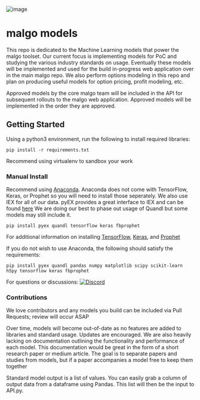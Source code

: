 ![image](https://user-images.githubusercontent.com/17502298/51855300-e6bfab00-22fa-11e9-9386-5b4be49bddea.png)

# malgo models

This repo is dedicated to the Machine Learning models that power the malgo toolset. Our current focus is implementing models for PoC and studying the various industry standards on usage. Eventually these models will be implemented and used for the build in-progress web application over in the main malgo repo. We also perform options modeling in this repo and plan on producing useful models for option pricing, profit modeling, etc.

Approved models by the core malgo team will be included in the API for subsequent rollouts to the malgo web application. Approved models will be implemented in the order they are approved.

## Getting Started

Using a python3 environment, run the following to install required libraries:
```
pip install -r requirements.txt
```
Recommend using virtualenv to sandbox your work

### Manual Install 
Recommend using [Anaconda](https://www.anaconda.com/distribution/). Anaconda does not come with TensorFlow, Keras, or Prophet so you will need to install those seperately. We also use IEX for all of our data. pyEX provides a great interface to IEX and can be found [here](https://github.com/timkpaine/pyEX) We are doing our best to phase out usage of Quandl but some models may still include it. 

```
pip install pyex quandl tensorflow keras fbprophet 
```
For additional information on installing [TensorFlow](https://www.tensorflow.org/install), [Keras](https://keras.io/#installation), and [Prophet](https://facebook.github.io/prophet/docs/installation.html) 

If you do not wish to use Anaconda, the following should satisfy the requirements: 
```
pip install pyex quandl pandas numpy matplotlib scipy scikit-learn h5py tensorflow keras fbprophet
```

For questions or discussions: [![Discord](https://user-images.githubusercontent.com/7288322/34471967-1df7808a-efbb-11e7-9088-ed0b04151291.png)](https://discord.gg/YzeEJ4)

### Contributions

We love contributors and any models you build can be included via Pull Requests; review will occur ASAP

Over time, models will become out-of-date as no features are added to libraries and standard usage. Updates are encouraged. We are also heavily lacking on documentation outlining the functionality and performance of each model. This documentation would be great in the form of a short research paper or medium article. The goal is to separate papers and studies from models, but if a paper accompanies a model free to keep them together

Standard model output is a list of values. You can easily grab a column of output data from a dataframe using Pandas. This list will then be the input to API.py. 
